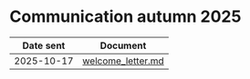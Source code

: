 # Communication autumn 2025

Date sent |Document
----------|--------------------------------------
2025-10-17|[welcome_letter.md](welcome_letter.md)
